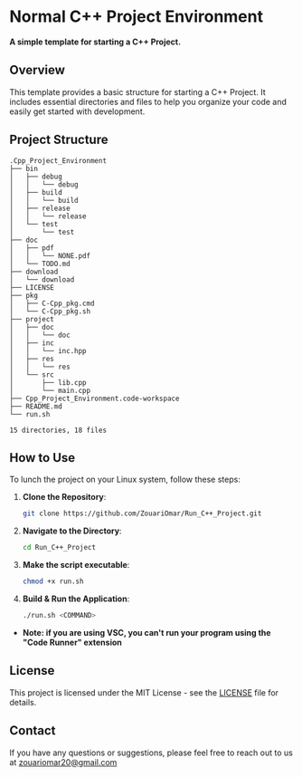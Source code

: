 # Normal C++ Project Environment

**A simple template for starting a C++ Project.**

## Overview

This template provides a basic structure for starting a C++ Project. It includes essential directories and files to help you organize your code and easily get started with development.

## Project Structure

```plaintext
.Cpp_Project_Environment
├── bin
│   ├── debug
│   │   └── debug
│   ├── build
│   │   └── build
│   ├── release
│   │   └── release
│   └── test
│       └── test
├── doc
│   ├── pdf
│   │   └── NONE.pdf
│   └── TODO.md
├── download
│   └── download
├── LICENSE
├── pkg
│   ├── C-Cpp_pkg.cmd
│   └── C-Cpp_pkg.sh
├── project
│   ├── doc
│   │   └── doc
│   ├── inc
│   │   └── inc.hpp
│   ├── res
│   │   └── res
│   └── src
│       ├── lib.cpp
│       └── main.cpp
├── Cpp_Project_Environment.code-workspace
├── README.md
└── run.sh

15 directories, 18 files
```

## How to Use

To lunch the project on your Linux system, follow these steps:

1. **Clone the Repository**:

    ```sh
    git clone https://github.com/ZouariOmar/Run_C++_Project.git
    ```

2. **Navigate to the Directory**:

    ```sh
    cd Run_C++_Project
    ```

3. **Make the script executable**:

    ```sh
    chmod +x run.sh
    ```

4. **Build & Run the Application**:

    ```sh
    ./run.sh <COMMAND>
    ```

- **Note: if you are using VSC, you can't run your program using the "Code Runner" extension**

## License

This project is licensed under the MIT License - see the [LICENSE](LICENSE) file for details.

## Contact

If you have any questions or suggestions, please feel free to reach out to us at [zouariomar20@gmail.com](mailto:zouariomar20@gmail.com)
